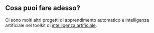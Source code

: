 ## Cosa puoi fare adesso?

Ci sono molti altri progetti di apprendimento automatico e intelligenza artificiale nel toolkit di [intelligenza artificiale](https://projects.raspberrypi.org/en/pathways/ai-toolkit).

